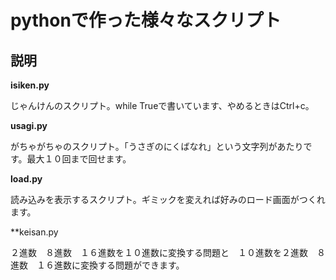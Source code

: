 # pythonで作った様々なスクリプト

## 説明

**isiken.py**

じゃんけんのスクリプト。while Trueで書いています、やめるときはCtrl+c。

**usagi.py**

がちゃがちゃのスクリプト。「うさぎのにくばなれ」という文字列があたりです。最大１０回まで回せます。

**load.py**

読み込みを表示するスクリプト。ギミックを変えれば好みのロード画面がつくれます。

**keisan.py

２進数　８進数　１６進数を１０進数に変換する問題と　１０進数を２進数　８進数　１６進数に変換する問題ができます。
